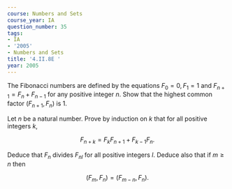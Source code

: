 ```yaml
---
course: Numbers and Sets
course_year: IA
question_number: 35
tags:
- IA
- '2005'
- Numbers and Sets
title: '4.II.8E '
year: 2005
---
```



The Fibonacci numbers are defined by the equations $F_{0}=0, F_{1}=1$ and $F_{n+1}=F_{n}+F_{n-1}$ for any positive integer $n$. Show that the highest common factor $\left(F_{n+1}, F_{n}\right)$ is $1 .$

Let $n$ be a natural number. Prove by induction on $k$ that for all positive integers $k$,

$$F_{n+k}=F_{k} F_{n+1}+F_{k-1} F_{n} .$$

Deduce that $F_{n}$ divides $F_{n l}$ for all positive integers $l$. Deduce also that if $m \geq n$ then

$$\left(F_{m}, F_{n}\right)=\left(F_{m-n}, F_{n}\right) .$$